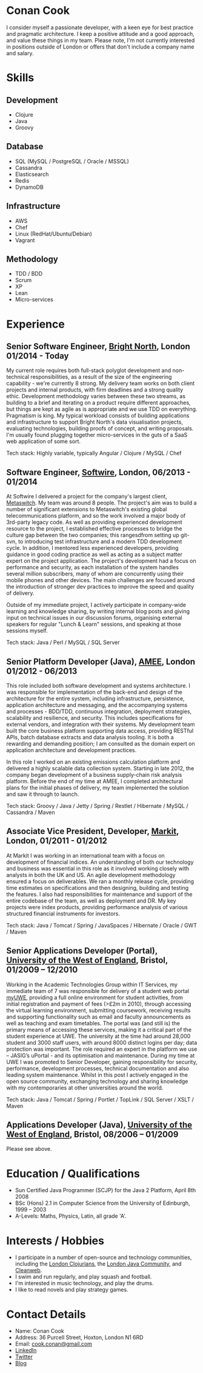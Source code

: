 Conan Cook
==========
I consider myself a passionate developer, with a keen eye for best practice and pragmatic architecture.  I keep a positive attitude and a good approach, and value these things in my team.  Please note, I'm not currently interested in positions outside of London or offers that don't include a company name and salary.
 
Skills
======

Development
-----------
+ Clojure
+ Java 
+ Groovy

Database
----------
+ SQL (MySQL / PostgreSQL / Oracle / MSSQL)
+ Cassandra
+ Elasticsearch
+ Redis
+ DynamoDB

Infrastructure
--------------
+ AWS
+ Chef
+ Linux (RedHat/Ubuntu/Debian)
+ Vagrant

Methodology
-----------
+ TDD / BDD
+ Scrum
+ XP
+ Lean
+ Micro-services

Experience
==========

Senior Software Engineer, [Bright North](http://www.brightnorth.co.uk/), London 01/2014 - Today
-----------------------------------------------------------------------------------------------

My current role requires both full-stack polyglot development and non-technical responsibilities, as a result of the size of the engineering capability - we're currently 8 strong.  My delivery team works on both client projects and internal products, with firm deadlines and a strong quality ethic.  Development methodology varies between these two streams, as building to a brief and iterating on a product require different approaches, but things are kept as agile as is appropriate and we use TDD on everything.  Pragmatism is king.  My typical workload consists of building applications and infrastructure to support Bright North's data visualisation projects, evaluating technologies, building proofs of concept, and writing proposals.  I'm usually found plugging together micro-services in the guts of a SaaS web application of some sort.

Tech stack: Highly variable, typically Angular / Clojure / MySQL / Chef

Software Engineer, [Softwire](http://www.softwire.com), London, 06/2013 - 01/2014
---------------------------------------------------------------------------------

At Softwire I delivered a project for the company's largest client, [Metaswitch](http://www.metaswitch.com/).  My team was around 8 people. The project's aim was to build a number of significant extensions to Metaswitch's existing global telecommunications platform, and so the work involved a major body of 3rd-party legacy code.  As well as providing experienced development resource to the project, I established effective processes to bridge the culture gap between the two companies; this rangesdfrom setting up git-svn, to introducing test infrastructure and a modern TDD development cycle.  In addition, I mentored less experienced developers, providing guidance in good coding practice as well as acting as a subject matter expert on the project application.  The project's development had a focus on performance and security, as each installation of the system handles several million subscribers, many of whom are concurrently using their mobile phones and other devices.  The main challenges are focused around the introduction of stronger dev practices to improve the speed and quality of delivery. 

Outside of my immediate project, I actively participate in company-wide learning and knowledge sharing, by writing internal blog posts and giving input on technical issues in our discussion forums, organising external speakers for regular "Lunch & Learn" sessions, and speaking at those sessions myself.

Tech stack: Java / Perl / MySQL / SQL Server  


Senior Platform Developer (Java), [AMEE](http://www.amee.com), London 01/2012 - 06/2013
---------------------------------------------------------------------------------------

This role included both software development and systems architecture.  I was responsible for implementation of the back-end and design of the architecture for the entire system, including infrastructure, persistence, application architecture and messaging, and the accompanying systems and processes - BDD/TDD, continuous integration, deployment strategies, scalability and resilience, and security.  This includes specifications for external vendors, and integration with their systems.  My development team built the core business platform supporting data access, providing RESTful APIs, batch database extracts and data analysis tooling.  It is both a rewarding and demanding position; I am consulted as the domain expert on application architecture and development practices.

In this role I worked on an existing emissions calculation platform and delivered a highly scalable data collection system.  Starting in late 2012, the company began development of a business supply-chain risk analysis platform.  Before the end of my time at AMEE, I completed architectural plans for the initial phases of delivery, my team implemented the solution and saw it through to launch.

Tech stack: Groovy / Java / Jetty / Spring / Restlet / Hibernate / MySQL / Cassandra / Maven

Associate Vice President, Developer, [Markit](http://www.markit.com), London, 01/2011 - 01/2012
-----------------------------------------------------------------------------------------------

At Markit I was working in an international team  with a focus on development of financial indices.  An understanding of both our technology and business was essential in this role as it involved working closely with analysts in both the UK and US.  An agile development methodology ensured a focus on deliverables.  We ran a monthly release cycle, providing time estimates on specifications and then designing, building and testing the features.  I also had responsibilities for maintenance and support of the entire codebase of the team, as well as deployment and DR.  My key projects were index products, providing performance analysis of various structured financial instruments for investors.

Tech stack: Java / Tomcat / Spring / JavaSpaces / Hibernate / Oracle / GWT / Maven
 

Senior Applications Developer (Portal), [University of the West of England](http://www.uwe.ac.uk), Bristol, 01/2009 – 12/2010
-----------------------------------------------------------------------------------------------------------------------------

Working in the Academic Technologies Group within IT Services, my immediate team of 7 was responsible for delivery of a student web portal [myUWE](http://my.uwe.ac.uk), providing a full online environment for student activities, from initial registration and payment of fees (>£2m in 2010), through accessing the virtual learning environment, submitting coursework, receiving results and supporting functionality such as email and faculty announcements as well as teaching and exam timetables.  The portal was (and still is) the primary means of accessing these services, making it a critical part of the student experience at UWE.  The university at the time had around 28,000 student and 3000 staff users, with around 8000 distinct logins per day; data protection was important.  The role required an expert in the platform we use – JASIG’s uPortal - and its optimisation and maintenance.  During my time at UWE I was promoted to Senior Developer, gaining responsibility for security, performance, development processes, technical documentation and also leading system maintenance. Whilst in this post I actively engaged in the open source community, exchanging technology and sharing knowledge with my contemporaries at other universities around the world.

Tech stack: Java / Tomcat / Spring / Portlet / TopLink / SQL Server / XSLT / Maven
 

Applications Developer (Java), [University of the West of England](http://www.uwe.ac.uk), Bristol, 08/2006 – 01/2009
--------------------------------------------------------------------------------------------------------------------

Please see above.

 
Education / Qualifications
==========================
+ Sun Certified Java Programmer (SCJP) for the Java 2 Platform, April 8th 2008
+ BSc (Hons) 2.1 in Computer Science from the University of Edinburgh, 1999 – 2003
+ A-Levels: Maths, Physics, Latin, all grade 'A'.
 
Interests / Hobbies
===================
+ I participate in a number of open-source and technology communities, including the [London Clojurians](http://londonclojurians.org/), the [London Java Community](http://www.meetup.com/Londonjavacommunity/), and [Cleanweb](http://www.cleanweb.org.uk/).
+ I swim and run regularly, and play squash and football.
+ I'm interested in music technology, and play the drums.
+ I like to read novels and play strategy games.

Contact Details
===============
+ Name: Conan Cook
+ Address: 36 Purcell Street, Hoxton, London N1 6RD
+ Email: [cook.conan@gmail.com](mailto:cook.conan@gmail.com)
+ [LinkedIn](uk.linkedin.com/pub/conan-cook/21/9b4/265)
+ [Twitter](https://twitter.com/conanistweeting)
+ [Blog](http://conan.is)

